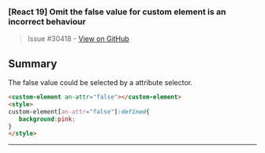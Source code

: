 ### [React 19] Omit the false value for custom element is an incorrect behaviour

> Issue #30418 - [View on GitHub](https://github.com/facebook/react/issues/30418)

## Summary

The false value could be selected by a attribute selector.

```html
<custom-element an-attr="false"></custom-element>
<style>
custom-element[an-attr="false"]:defined{
   background:pink;
}
</style>
```


---

